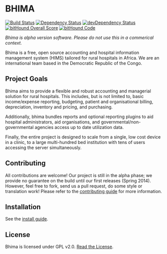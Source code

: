 BHIMA
=================

[![Build Status](https://travis-ci.org/IMA-WorldHealth/bhima-2.X.svg)](https://travis-ci.org/IMA-WorldHealth/bhima-2.X)
[![Dependency Status](https://david-dm.org/IMA-WorldHealth/bhima-2.X.svg)](https://david-dm.org/IMA-WorldHealth/bhima-2.X)
[![devDependency Status](https://david-dm.org/IMA-WorldHealth/bhima-2.X/dev-status.svg)](https://david-dm.org/IMA-WorldHealth/bhima-2.X/#info=devDependencies)
[![bitHound Overall Score](https://www.bithound.io/github/IMA-WorldHealth/bhima-2.X/badges/score.svg)](https://www.bithound.io/github/IMA-WorldHealth/bhima-2.X)
[![bitHound Code](https://www.bithound.io/github/IMA-WorldHealth/bhima-2.X/badges/code.svg)](https://www.bithound.io/github/IMA-WorldHealth/bhima-2.X)

_Bhima is alpha version software. Please do not use this in a commerical context._

Bhima is a free, open source accounting and hospital information management system
(HIMS) tailored for rural hospitals in Africa.  We are an international team
based in the Democratic Republic of the Congo.

Project Goals
--------------------

Bhima aims to provide a flexible and robust accounting and managerial solution
for rural hospitals.  This includes, but is not limited to, basic income/expense
reporting, budgeting, patient and organisational billing, depreciation,
inventory and pricing, and purchasing.

Additionally, bhima bundles reports and optional reporting plugins to aid
hospital administrators, aid organisations, and governmental/non-governmental
agencies access up to date utilization data.

Finally, the entire project is designed to scale from a single, low cost device
in a clinic, to a large multi-hundred bed institution with tens of users
accessing the server simultaneously.

Contributing
---------------
All contributions are welcome!  Our project is still in the alpha phase; we
provide no guarantee on the build until our first releases (Spring 2014).
However, feel free to fork, send us a pull request, do some style or
translation work!  Please refer to the [contributing guide](./CONTRIBUTING.md)
for more information.

Installation
-------------------
See the [install guide](./docs/INSTALL.md).

License
---------------
Bhima is licensed under GPL v2.0.  [Read the License](./LICENSE).
